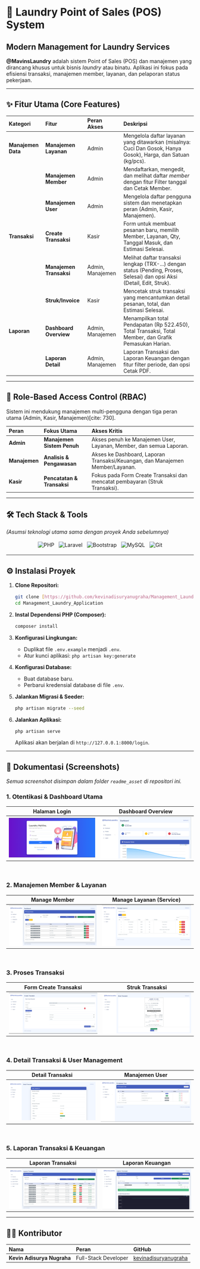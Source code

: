 # 🧺 Laundry Point of Sales (POS) System

## Modern Management for Laundry Services

**@MavinsLaundry** adalah sistem Point of Sales (POS) dan manajemen yang dirancang khusus untuk bisnis _laundry_ atau binatu. Aplikasi ini fokus pada efisiensi transaksi, manajemen member, layanan, dan pelaporan status pekerjaan.

---

## ✨ Fitur Utama (Core Features)

| Kategori           | Fitur                   | Peran Akses      | Deskripsi                                                                                                                |
| :----------------- | :---------------------- | :--------------- | :----------------------------------------------------------------------------------------------------------------------- |
| **Manajemen Data** | **Manajemen Layanan**   | Admin            | Mengelola daftar layanan yang ditawarkan (misalnya: Cuci Dan Gosok, Hanya Gosok), Harga, dan Satuan (kg/pcs).            |
|                    | **Manajemen Member**    | Admin            | Mendaftarkan, mengedit, dan melihat daftar _member_ dengan fitur Filter tanggal dan Cetak Member.                        |
|                    | **Manajemen User**      | Admin            | Mengelola daftar pengguna sistem dan menetapkan peran (Admin, Kasir, Manajemen).                                         |
| **Transaksi**      | **Create Transaksi**    | Kasir            | Form untuk membuat pesanan baru, memilih Member, Layanan, Qty, Tanggal Masuk, dan Estimasi Selesai.                      |
|                    | **Manajemen Transaksi** | Admin, Manajemen | Melihat daftar transaksi lengkap (TRX-...) dengan status (Pending, Proses, Selesai) dan opsi Aksi (Detail, Edit, Struk). |
|                    | **Struk/Invoice**       | Kasir            | Mencetak struk transaksi yang mencantumkan detail pesanan, total, dan Estimasi Selesai.                                  |
| **Laporan**        | **Dashboard Overview**  | Admin, Manajemen | Menampilkan total Pendapatan (Rp 522.450), Total Transaksi, Total Member, dan Grafik Pemasukan Harian.                   |
|                    | **Laporan Detail**      | Admin, Manajemen | Laporan Transaksi dan Laporan Keuangan dengan fitur filter periode, dan opsi Cetak PDF.                                  |

---

## 👥 Role-Based Access Control (RBAC)

Sistem ini mendukung manajemen multi-pengguna dengan tiga peran utama (Admin, Kasir, Manajemen)[cite: 730].

| Peran         | Fokus Utama                | Akses Kritis                                                                  |
| :------------ | :------------------------- | :---------------------------------------------------------------------------- |
| **Admin**     | **Manajemen Sistem Penuh** | Akses penuh ke Manajemen User, Layanan, Member, dan semua Laporan.            |
| **Manajemen** | **Analisis & Pengawasan**  | Akses ke Dashboard, Laporan Transaksi/Keuangan, dan Manajemen Member/Layanan. |
| **Kasir**     | **Pencatatan & Transaksi** | Fokus pada Form Create Transaksi dan mencatat pembayaran (Struk Transaksi).   |

---

## 🛠️ Tech Stack & Tools

_(Asumsi teknologi utama sama dengan proyek Anda sebelumnya)_

<div align='center'>
  <img src="https://cdn.jsdelivr.net/gh/devicons/devicon@latest/icons/php/php-original.svg" alt="PHP" width="48" height="48" style="margin: 4px;" />
  <img src="https://cdn.jsdelivr.net/gh/devicons/devicon@latest/icons/laravel/laravel-original.svg" alt="Laravel" width="48" height="48" style="margin: 4px;" />
  <img src="https://cdn.jsdelivr.net/gh/devicons/devicon@latest/icons/bootstrap/bootstrap-plain.svg" alt="Bootstrap" width="48" height="48" style="margin: 4px;" />
  <img src="https://cdn.jsdelivr.net/gh/devicons/devicon@latest/icons/mysql/mysql-original.svg" alt="MySQL" width="48" height="48" style="margin: 4px;" />
  <img src="https://www.vectorlogo.zone/logos/git-scm/git-scm-icon.svg" alt="Git" width="48" height="48" style="margin: 4px;" />
</div>

---

## ⚙️ Instalasi Proyek

1.  **Clone Repositori:**

    ```bash
    git clone [https://github.com/kevinadisuryanugraha/Management_Laundry_Application.git](https://github.com/kevinadisuryanugraha/Management_Laundry_Application.git)
    cd Management_Laundry_Application
    ```

2.  **Instal Dependensi PHP (Composer):**

    ```bash
    composer install
    ```

3.  **Konfigurasi Lingkungan:**

    -   Duplikat file `.env.example` menjadi `.env`.
    -   Atur kunci aplikasi: `php artisan key:generate`

4.  **Konfigurasi Database:**

    -   Buat database baru.
    -   Perbarui kredensial database di file `.env`.

5.  **Jalankan Migrasi & Seeder:**

    ```bash
    php artisan migrate --seed
    ```

6.  **Jalankan Aplikasi:**
    ```bash
    php artisan serve
    ```
    Aplikasi akan berjalan di `http://127.0.0.1:8000/login`.

---

## 📸 Dokumentasi (Screenshots)

*Semua *screenshot* disimpan dalam folder `readme_asset` di repositori ini.*

### 1. Otentikasi & Dashboard Utama

|                                                          Halaman Login                                                           |                                                            Dashboard Overview                                                             |
| :------------------------------------------------------------------------------------------------------------------------------: | :---------------------------------------------------------------------------------------------------------------------------------------: |
| ![Login Page](https://raw.githubusercontent.com/kevinadisuryanugraha/Management_Laundry_Application/main/readme_asset/login.png) | ![Dashboard Admin](https://raw.githubusercontent.com/kevinadisuryanugraha/Management_Laundry_Application/main/readme_asset/dashboard.png) |

<br/>

### 2. Manajemen Member & Layanan

|                                                                   Manage Member                                                                   |                                                              Manage Layanan (Service)                                                               |
| :-----------------------------------------------------------------------------------------------------------------------------------------------: | :-------------------------------------------------------------------------------------------------------------------------------------------------: |
| ![Manage Member Table](https://raw.githubusercontent.com/kevinadisuryanugraha/Management_Laundry_Application/main/readme_asset/manage_member.png) | ![Manage Layanan Table](https://raw.githubusercontent.com/kevinadisuryanugraha/Management_Laundry_Application/main/readme_asset/manage_layanan.png) |

<br/>

### 3. Proses Transaksi

|                                                                 Form Create Transaksi                                                                  |                                                                 Struk Transaksi                                                                 |
| :----------------------------------------------------------------------------------------------------------------------------------------------------: | :---------------------------------------------------------------------------------------------------------------------------------------------: |
| ![Form Create Transaksi](https://raw.githubusercontent.com/kevinadisuryanugraha/Management_Laundry_Application/main/readme_asset/create_transaksi.png) | ![Struk Transaksi](https://raw.githubusercontent.com/kevinadisuryanugraha/Management_Laundry_Application/main/readme_asset/struk_transaksi.png) |

<br/>

### 4. Detail Transaksi & User Management

|                                                                 Detail Transaksi                                                                  |                                                                  Manajemen User                                                                  |
| :-----------------------------------------------------------------------------------------------------------------------------------------------: | :----------------------------------------------------------------------------------------------------------------------------------------------: |
| ![Detail Transaksi](https://raw.githubusercontent.com/kevinadisuryanugraha/Management_Laundry_Application/main/readme_asset/detail_transaksi.png) | ![Manajemen User Table](https://raw.githubusercontent.com/kevinadisuryanugraha/Management_Laundry_Application/main/readme_asset/manage_user.png) |

<br/>

### 5. Laporan Transaksi & Keuangan

|                                                                     Laporan Transaksi                                                                     |                                                                    Laporan Keuangan                                                                     |
| :-------------------------------------------------------------------------------------------------------------------------------------------------------: | :-----------------------------------------------------------------------------------------------------------------------------------------------------: |
| ![Laporan Transaksi Table](https://raw.githubusercontent.com/kevinadisuryanugraha/Management_Laundry_Application/main/readme_asset/laporan_transaksi.png) | ![Laporan Keuangan Graph](https://raw.githubusercontent.com/kevinadisuryanugraha/Management_Laundry_Application/main/readme_asset/laporan_keuangan.png) |

---

## 👨‍💻 Kontributor

| Nama                       | Peran                | GitHub                                                          |
| :------------------------- | :------------------- | :-------------------------------------------------------------- |
| **Kevin Adisurya Nugraha** | Full-Stack Developer | [kevinadisuryanugraha](https://github.com/kevinadisuryanugraha) |
